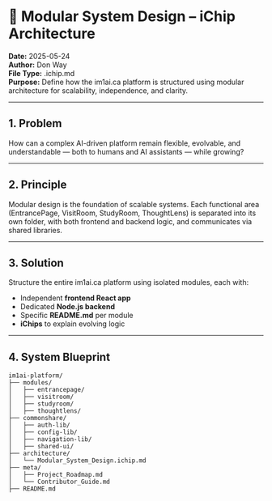 # 🧠 Modular System Design – iChip Architecture

**Date:** 2025-05-24  
**Author:** Don Way  
**File Type:** .ichip.md  
**Purpose:** Define how the im1ai.ca platform is structured using modular architecture for scalability, independence, and clarity.

---

## 1. Problem

How can a complex AI-driven platform remain flexible, evolvable, and understandable — both to humans and AI assistants — while growing?

---

## 2. Principle

Modular design is the foundation of scalable systems. Each functional area (EntrancePage, VisitRoom, StudyRoom, ThoughtLens) is separated into its own folder, with both frontend and backend logic, and communicates via shared libraries.

---

## 3. Solution

Structure the entire im1ai.ca platform using isolated modules, each with:

- Independent **frontend React app**
- Dedicated **Node.js backend**
- Specific **README.md** per module
- **iChips** to explain evolving logic

---

## 4. System Blueprint

```plaintext
im1ai-platform/
├── modules/
│   ├── entrancepage/
│   ├── visitroom/
│   ├── studyroom/
│   ├── thoughtlens/
├── commonshare/
│   ├── auth-lib/
│   ├── config-lib/
│   ├── navigation-lib/
│   ├── shared-ui/
├── architecture/
│   └── Modular_System_Design.ichip.md
├── meta/
│   ├── Project_Roadmap.md
│   └── Contributor_Guide.md
├── README.md


